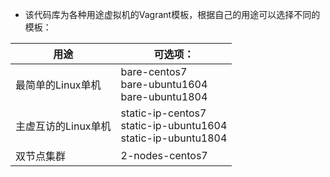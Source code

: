 - 该代码库为各种用途虚拟机的Vagrant模板，根据自己的用途可以选择不同的模板：

|用途|可选项：|
| --- | --- |
|最简单的Linux单机|bare-centos7<br/>bare-ubuntu1604<br/>bare-ubuntu1804|
|主虚互访的Linux单机|static-ip-centos7<br/>static-ip-ubuntu1604<br>static-ip-ubuntu1804|
|双节点集群|2-nodes-centos7|